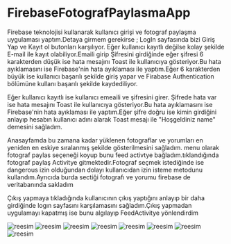 # FirebaseFotografPaylasmaApp
Firebase teknolojisi kullanarak kullanıcı girişi ve fotograf paylaşma uygulaması yaptım.Detaya girmem gerekirse ;
LogIn sayfasında bizi Giriş Yap ve Kayıt ol butonları karşılıyor.
Eğer kullanıcı kayıtlı değilse kolay şekilde E-mail ile kayıt olabiliyor.Emaili girip Şifresini girdiğinde 
eğer şifresi 6 karakterden düşük ise hata mesajını Toast ile kullanıcıya gösteriyor.Bu hata ayıklamasını ise Firebase'nin hata ayıklaması ile yaptım.Eğer 6 karakterden 
büyük ise kullanıcı başarılı şekilde giriş yapar ve Firabase Authentication bölümüne kullanı başarılı şekilde kaydediliyor.

Eğer kullanıcı kayıtlı ise kullanıcı emeaili ve şifresini girer. Şifrede hata var ise hata mesajını Toast ile kullanıcıya gösteriyor.Bu hata ayıklamasını ise Firebase'nin hata ayıklaması ile 
yaptım.Eğer şifre doğru ise kimin girdiğini anlayıp hesabın kullanıcı adını alarak Toast mesajı ile "Hoşgeldiniz name" demesini sağladım.

Anasayfamda bu zamana kadar yüklenen fotograflar ve yorumları en yeniden en eskiye sıralanmış şekilde gösterilmesini sağladım.
menu olarak fotograf paylas seçeneği koyup bunu feed activtye bağladım.tıklandığında fotograf paylaş Activitye gitmektedir.Fotograf seçmek istediğinde ise dangerous izin
olduğundan dolayı kullanıcıdan izin isteme metodunu kullandım.Ayrıcıda burda sectiği fotografı ve yorumu firebase de veritabanında sakladım

Çıkış yapmaya tıkladığında kullanıcının çıkış yaptığını anlayıp bir daha girdiğinde logın sayfasını karşılamasını sağladım.Çıkış yapmadan uygulamayı kapatmış ise bunu 
algılayıp FeedActivitye yönlendirdim



![reesim](https://bit.ly/3GhHa2E)
![reesim](https://bit.ly/3GjFTZc)
![reesim](https://bit.ly/3I5faAH)
![reesim](https://bit.ly/3C27YBE)
![reesim](https://bit.ly/3HXMsSk)
![reesim](https://bit.ly/3WDRE1O)
![reesim](https://bit.ly/3VkvPDj)
![reesim](https://bit.ly/3FT9Wp4)
